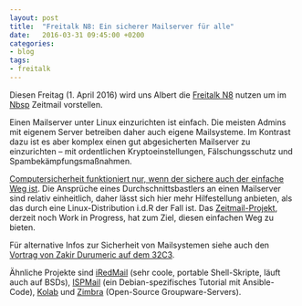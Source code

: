 ```yaml
---
layout: post
title:  "Freitalk N8: Ein sicherer Mailserver für alle"
date:   2016-03-31 09:45:00 +0200
categories: 
- blog
tags:
- freitalk
---
```


Diesen Freitag (1. April 2016) wird uns Albert die [Freitalk N8](https://chaotikum.org/projekte:freitalk) nutzen um im [Nbsp](https://chaotikum.org/hackerspace:nbsp) Zeitmail vorstellen.

Einen Mailserver unter Linux einzurichten ist einfach. Die meisten Admins mit eigenem Server betreiben daher auch eigene Mailsysteme. Im Kontrast dazu ist es aber komplex einen gut abgesicherten Mailserver zu einzurichten – mit ordentlichen Kryptoeinstellungen, Fälschungsschutz und Spambekämpfungsmaßnahmen.

[Computersicherheit funktioniert nur, wenn der sichere auch der einfache Weg ist](https://technet.microsoft.com/en-us/library/cc722488). Die Ansprüche eines Durchschnittsbastlers an einen Mailserver sind relativ einheitlich, daher lässt sich hier mehr Hilfestellung anbieten, als das durch eine Linux-Distribution i.d.R der Fall ist. Das [Zeitmail-Projekt](https://github.com/tarleb/zeitmail), derzeit noch Work in Progress, hat zum Ziel, diesen einfachen Weg zu bieten.

Für alternative Infos zur Sicherheit von Mailsystemen siehe auch den [Vortrag von Zakir Durumeric auf dem 32C3](https://events.ccc.de/congress/2015/Fahrplan/events/7255.html).

Ähnliche Projekte sind [iRedMail](http://iredmail.org/) (sehr coole, portable Shell-Skripte, läuft auch auf BSDs), [ISPMail](https://workaround.org/ispmail) (ein Debian-spezifisches Tutorial mit Ansible-Code), [Kolab](https://kolab.org/) und [Zimbra](https://www.zimbra.com/) (Open-Source Groupware-Servers).
